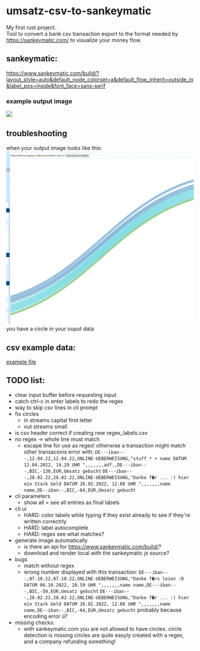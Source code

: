 # umsatz-csv-to-sankeymatic

My first rust project.  
Tool to convert a bank csv transaction export to the format needed by https://sankeymatic.com/ to visualize your money flow.

## sankeymatic:
https://www.sankeymatic.com/build/?layout_style=auto&default_node_colorset=a&default_flow_inherit=outside_in&label_pos=inside&font_face=sans-serif
### example output image
![](https://i.redd.it/q0dfzzlxc3n41.png)

## troubleshooting
when your output image looks like this:  
![](examples/output_with_loop.png)
you have a circle in your ouput data

## csv example data:
[example file](data/transactions.csv)


## TODO list:
- clear input buffer before requesting input
- catch ctrl-c in enter labels to redo the regex
- way to skip csv lines in cli prompt
- fix circles
    - in streams capital first letter 
    - out streams small
- is csv header correct if creating new regex_labels.csv
- no regex -> whole line must match
    - escape line for use as regex! otherwise a transaction might match other transacions
      error with: `DE---iban---,12.04.22,12.04.22,ONLINE-UEBERWEISUNG,"stuff * + name DATUM 12.04.2022, 14.29 UHR ",,,,,,,adf.,DE---iban---,BIC,-130,EUR,Umsatz gebucht`
      `DE---iban---,28.02.22,28.02.22,ONLINE-UEBERWEISUNG,"Danke f�r ... :) hier ein Stack Geld DATUM 26.02.2022, 12.08 UHR ",,,,,,,name name,DE--iban--,BIC,-64,EUR,Umsatz gebucht`
- cli parameters
    - show all = see all entries as final labels
- cli ui
    - HARD: color labels while typing if they exist already to see if they're written correctrly
    - HARD: label autocomplete
    - HARD: regex see what matches?
- generate image automatically
    - is there an api for https://www.sankeymatic.com/build/?
    - download and render local with the sankeymatic js source?
- bugs
    - match without regex
    - wrong number displayed with this transaction: 
    `DE---iban---,07.10.22,07.10.22,ONLINE-UEBERWEISUNG,"Danke f�rs leien :D DATUM 06.10.2022, 20.59 UHR ",,,,,,,name name,DE---iban---,BIC,-50,EUR,Umsatz gebucht`
    `DE---iban---,28.02.22,28.02.22,ONLINE-UEBERWEISUNG,"Danke f�r ... :) hier ein Stack Geld DATUM 26.02.2022, 12.08 UHR ",,,,,,,name name,DE--iban--,BIC,-64,EUR,Umsatz gebucht`
    probably because encoding error ü?
- missing checks:
    - with sankeymatic.com you are not allowed to have circles.
      circle detection is missing 
      circles are quite easyly created with a regex, and a company refunding something!
